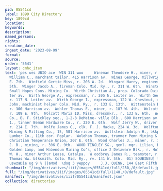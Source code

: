 ```yaml
---
pid: 05541cd
label: 1899 City Directory
key: 1899cd
location: 
keywords: 
description: 
named_persons: 
rights: 
creation_date: 
ingest_date: '2023-08-09'
format: 
source: 
order: '5541'
layout: cmhc_item
text: 'pes ues UBIO ace  WIN 311 woo     Wineman Theodore H., miner, r. 210 E. 8th.  Wineman
  William C., merchant tailor, 415 Harrison av.  Wines George, millwright, r. 130
  E. 7th.  Winfield Gertie Miss, r. 206 W. 2d.  Wingard Harry, engineer, r. 608 E.
  5th.  Winger Jacob A., fireman Colo. Mid. Ry., r. 311 W. 6th.  Winston John, miner
  Small Hopes Cons. Mining Co.  Wirth Christian A., prop. Colorado Dairy, 117 N. Lei-
  ter av.  Wirth George A., expressman, r. 205 N. Leiter av.  Wirth George Luther,
  r. 117 N. Leiter av.  Wirth George I., expressman, 122 W. Chestnut, r. 127 W. 2d.  Wirth
  John, machinist helper Colo. Mid. Ry., r. 133 E. 13th.  Wittenstein Betty Miss,
  r. 300 Harrison av.  Wohler Thomas F., miner, r. 187 W. 4th.  Wolcott Fred, carpenter,
  r. 109 E. 9th.  Wolcott Maria ID. Miss, dressmkr., r. 133 E. 6th.  Wolcott Mining
  Co., B. F. Stickley sec., 1-2-3 DeMaine- ville Blk., 600 Harrison av.  Wolf Edward
  1., tinner Beman Hardware Co., r. 220 E. 6th.  Wolf Jerry W., driver Troy Laundry,
  r. 214 E. 7th.  Wolfe James C., clk. F. J. Macke, 224 W. 3d.  Wolftone Consolidated
  Mining & Milling Co., 15, 501 Harrison av.  Wollstein Adolph H., bkkpr. Roberts
  Lumber Co., 11th cor. Poplar.  Wolohan Thomas, trammer Penn Mining & Leasing Co.  Woman’s
  Christian Temperance Union, 207 E. 6th.  Wood Charles J., miner, r. 136 S. Hemlock.  Wood
  J. B., mining, r. 306 E. 9th.  WOOD TINGLEY S&., genl. mgr. Lilian, Benton, Antioch,
  Golden Lamp, and Habendum Mining Co’s, office 2 Delaware Blk., r. Hotel Vendome.  Wood
  W. H., miner Arthur Lease, Catalpa.  W oodbrey James R., teamster, r. 406 N. Poplar.  Woodhouse
  Thomas Ww. blksmith. Colo. Mid. Ry., rv. 141 W. 5th.  01) SOUBINSU] ft] BUIgy *
  uswzaDie ug 9 % ||aMod  \doq 3 yeppoy     J.J, QUINN, 144 East Fifth St. WALL PAP  ER '
thumbnail: "/img/derivatives/iiif/images/05541cd/full/250,/0/default.jpg"
full: "/img/derivatives/iiif/images/05541cd/full/1140,/0/default.jpg"
manifest: "/img/derivatives/iiif/05541cd/manifest.json"
collection: directories
---
```

